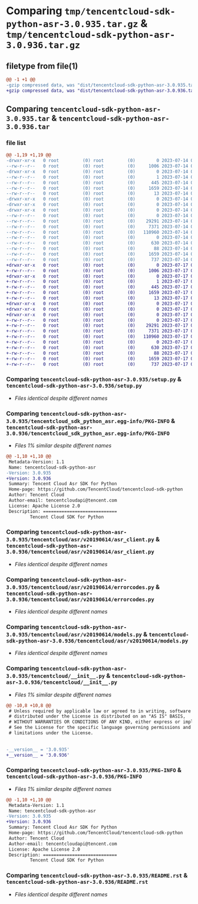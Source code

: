 # Comparing `tmp/tencentcloud-sdk-python-asr-3.0.935.tar.gz` & `tmp/tencentcloud-sdk-python-asr-3.0.936.tar.gz`

## filetype from file(1)

```diff
@@ -1 +1 @@
-gzip compressed data, was "dist/tencentcloud-sdk-python-asr-3.0.935.tar", last modified: Fri Jul 14 00:16:40 2023, max compression
+gzip compressed data, was "dist/tencentcloud-sdk-python-asr-3.0.936.tar", last modified: Mon Jul 17 00:17:19 2023, max compression
```

## Comparing `tencentcloud-sdk-python-asr-3.0.935.tar` & `tencentcloud-sdk-python-asr-3.0.936.tar`

### file list

```diff
@@ -1,19 +1,19 @@
-drwxr-xr-x   0 root         (0) root         (0)        0 2023-07-14 00:16:40.000000 tencentcloud-sdk-python-asr-3.0.935/
--rw-r--r--   0 root         (0) root         (0)     1006 2023-07-14 00:16:40.000000 tencentcloud-sdk-python-asr-3.0.935/setup.py
-drwxr-xr-x   0 root         (0) root         (0)        0 2023-07-14 00:16:40.000000 tencentcloud-sdk-python-asr-3.0.935/tencentcloud_sdk_python_asr.egg-info/
--rw-r--r--   0 root         (0) root         (0)        1 2023-07-14 00:16:40.000000 tencentcloud-sdk-python-asr-3.0.935/tencentcloud_sdk_python_asr.egg-info/dependency_links.txt
--rw-r--r--   0 root         (0) root         (0)      445 2023-07-14 00:16:40.000000 tencentcloud-sdk-python-asr-3.0.935/tencentcloud_sdk_python_asr.egg-info/SOURCES.txt
--rw-r--r--   0 root         (0) root         (0)     1659 2023-07-14 00:16:40.000000 tencentcloud-sdk-python-asr-3.0.935/tencentcloud_sdk_python_asr.egg-info/PKG-INFO
--rw-r--r--   0 root         (0) root         (0)       13 2023-07-14 00:16:40.000000 tencentcloud-sdk-python-asr-3.0.935/tencentcloud_sdk_python_asr.egg-info/top_level.txt
-drwxr-xr-x   0 root         (0) root         (0)        0 2023-07-14 00:16:40.000000 tencentcloud-sdk-python-asr-3.0.935/tencentcloud/
-drwxr-xr-x   0 root         (0) root         (0)        0 2023-07-14 00:16:40.000000 tencentcloud-sdk-python-asr-3.0.935/tencentcloud/asr/
-drwxr-xr-x   0 root         (0) root         (0)        0 2023-07-14 00:16:40.000000 tencentcloud-sdk-python-asr-3.0.935/tencentcloud/asr/v20190614/
--rw-r--r--   0 root         (0) root         (0)        0 2023-07-14 00:16:40.000000 tencentcloud-sdk-python-asr-3.0.935/tencentcloud/asr/v20190614/__init__.py
--rw-r--r--   0 root         (0) root         (0)    29291 2023-07-14 00:16:40.000000 tencentcloud-sdk-python-asr-3.0.935/tencentcloud/asr/v20190614/asr_client.py
--rw-r--r--   0 root         (0) root         (0)     7371 2023-07-14 00:16:40.000000 tencentcloud-sdk-python-asr-3.0.935/tencentcloud/asr/v20190614/errorcodes.py
--rw-r--r--   0 root         (0) root         (0)   110960 2023-07-14 00:16:40.000000 tencentcloud-sdk-python-asr-3.0.935/tencentcloud/asr/v20190614/models.py
--rw-r--r--   0 root         (0) root         (0)        0 2023-07-14 00:16:40.000000 tencentcloud-sdk-python-asr-3.0.935/tencentcloud/asr/__init__.py
--rw-r--r--   0 root         (0) root         (0)      630 2023-07-14 00:16:40.000000 tencentcloud-sdk-python-asr-3.0.935/tencentcloud/__init__.py
--rw-r--r--   0 root         (0) root         (0)       88 2023-07-14 00:16:40.000000 tencentcloud-sdk-python-asr-3.0.935/setup.cfg
--rw-r--r--   0 root         (0) root         (0)     1659 2023-07-14 00:16:40.000000 tencentcloud-sdk-python-asr-3.0.935/PKG-INFO
--rw-r--r--   0 root         (0) root         (0)      737 2023-07-14 00:16:40.000000 tencentcloud-sdk-python-asr-3.0.935/README.rst
+drwxr-xr-x   0 root         (0) root         (0)        0 2023-07-17 00:17:19.000000 tencentcloud-sdk-python-asr-3.0.936/
+-rw-r--r--   0 root         (0) root         (0)     1006 2023-07-17 00:17:19.000000 tencentcloud-sdk-python-asr-3.0.936/setup.py
+drwxr-xr-x   0 root         (0) root         (0)        0 2023-07-17 00:17:19.000000 tencentcloud-sdk-python-asr-3.0.936/tencentcloud_sdk_python_asr.egg-info/
+-rw-r--r--   0 root         (0) root         (0)        1 2023-07-17 00:17:19.000000 tencentcloud-sdk-python-asr-3.0.936/tencentcloud_sdk_python_asr.egg-info/dependency_links.txt
+-rw-r--r--   0 root         (0) root         (0)      445 2023-07-17 00:17:19.000000 tencentcloud-sdk-python-asr-3.0.936/tencentcloud_sdk_python_asr.egg-info/SOURCES.txt
+-rw-r--r--   0 root         (0) root         (0)     1659 2023-07-17 00:17:19.000000 tencentcloud-sdk-python-asr-3.0.936/tencentcloud_sdk_python_asr.egg-info/PKG-INFO
+-rw-r--r--   0 root         (0) root         (0)       13 2023-07-17 00:17:19.000000 tencentcloud-sdk-python-asr-3.0.936/tencentcloud_sdk_python_asr.egg-info/top_level.txt
+drwxr-xr-x   0 root         (0) root         (0)        0 2023-07-17 00:17:19.000000 tencentcloud-sdk-python-asr-3.0.936/tencentcloud/
+drwxr-xr-x   0 root         (0) root         (0)        0 2023-07-17 00:17:19.000000 tencentcloud-sdk-python-asr-3.0.936/tencentcloud/asr/
+drwxr-xr-x   0 root         (0) root         (0)        0 2023-07-17 00:17:19.000000 tencentcloud-sdk-python-asr-3.0.936/tencentcloud/asr/v20190614/
+-rw-r--r--   0 root         (0) root         (0)        0 2023-07-17 00:17:19.000000 tencentcloud-sdk-python-asr-3.0.936/tencentcloud/asr/v20190614/__init__.py
+-rw-r--r--   0 root         (0) root         (0)    29291 2023-07-17 00:17:19.000000 tencentcloud-sdk-python-asr-3.0.936/tencentcloud/asr/v20190614/asr_client.py
+-rw-r--r--   0 root         (0) root         (0)     7371 2023-07-17 00:17:19.000000 tencentcloud-sdk-python-asr-3.0.936/tencentcloud/asr/v20190614/errorcodes.py
+-rw-r--r--   0 root         (0) root         (0)   110960 2023-07-17 00:17:19.000000 tencentcloud-sdk-python-asr-3.0.936/tencentcloud/asr/v20190614/models.py
+-rw-r--r--   0 root         (0) root         (0)        0 2023-07-17 00:17:19.000000 tencentcloud-sdk-python-asr-3.0.936/tencentcloud/asr/__init__.py
+-rw-r--r--   0 root         (0) root         (0)      630 2023-07-17 00:17:19.000000 tencentcloud-sdk-python-asr-3.0.936/tencentcloud/__init__.py
+-rw-r--r--   0 root         (0) root         (0)       88 2023-07-17 00:17:19.000000 tencentcloud-sdk-python-asr-3.0.936/setup.cfg
+-rw-r--r--   0 root         (0) root         (0)     1659 2023-07-17 00:17:19.000000 tencentcloud-sdk-python-asr-3.0.936/PKG-INFO
+-rw-r--r--   0 root         (0) root         (0)      737 2023-07-17 00:17:19.000000 tencentcloud-sdk-python-asr-3.0.936/README.rst
```

### Comparing `tencentcloud-sdk-python-asr-3.0.935/setup.py` & `tencentcloud-sdk-python-asr-3.0.936/setup.py`

 * *Files identical despite different names*

### Comparing `tencentcloud-sdk-python-asr-3.0.935/tencentcloud_sdk_python_asr.egg-info/PKG-INFO` & `tencentcloud-sdk-python-asr-3.0.936/tencentcloud_sdk_python_asr.egg-info/PKG-INFO`

 * *Files 1% similar despite different names*

```diff
@@ -1,10 +1,10 @@
 Metadata-Version: 1.1
 Name: tencentcloud-sdk-python-asr
-Version: 3.0.935
+Version: 3.0.936
 Summary: Tencent Cloud Asr SDK for Python
 Home-page: https://github.com/TencentCloud/tencentcloud-sdk-python
 Author: Tencent Cloud
 Author-email: tencentcloudapi@tencent.com
 License: Apache License 2.0
 Description: ============================
         Tencent Cloud SDK for Python
```

### Comparing `tencentcloud-sdk-python-asr-3.0.935/tencentcloud/asr/v20190614/asr_client.py` & `tencentcloud-sdk-python-asr-3.0.936/tencentcloud/asr/v20190614/asr_client.py`

 * *Files identical despite different names*

### Comparing `tencentcloud-sdk-python-asr-3.0.935/tencentcloud/asr/v20190614/errorcodes.py` & `tencentcloud-sdk-python-asr-3.0.936/tencentcloud/asr/v20190614/errorcodes.py`

 * *Files identical despite different names*

### Comparing `tencentcloud-sdk-python-asr-3.0.935/tencentcloud/asr/v20190614/models.py` & `tencentcloud-sdk-python-asr-3.0.936/tencentcloud/asr/v20190614/models.py`

 * *Files identical despite different names*

### Comparing `tencentcloud-sdk-python-asr-3.0.935/tencentcloud/__init__.py` & `tencentcloud-sdk-python-asr-3.0.936/tencentcloud/__init__.py`

 * *Files 1% similar despite different names*

```diff
@@ -10,8 +10,8 @@
 # Unless required by applicable law or agreed to in writing, software
 # distributed under the License is distributed on an "AS IS" BASIS,
 # WITHOUT WARRANTIES OR CONDITIONS OF ANY KIND, either express or implied.
 # See the License for the specific language governing permissions and
 # limitations under the License.
 
 
-__version__ = '3.0.935'
+__version__ = '3.0.936'
```

### Comparing `tencentcloud-sdk-python-asr-3.0.935/PKG-INFO` & `tencentcloud-sdk-python-asr-3.0.936/PKG-INFO`

 * *Files 1% similar despite different names*

```diff
@@ -1,10 +1,10 @@
 Metadata-Version: 1.1
 Name: tencentcloud-sdk-python-asr
-Version: 3.0.935
+Version: 3.0.936
 Summary: Tencent Cloud Asr SDK for Python
 Home-page: https://github.com/TencentCloud/tencentcloud-sdk-python
 Author: Tencent Cloud
 Author-email: tencentcloudapi@tencent.com
 License: Apache License 2.0
 Description: ============================
         Tencent Cloud SDK for Python
```

### Comparing `tencentcloud-sdk-python-asr-3.0.935/README.rst` & `tencentcloud-sdk-python-asr-3.0.936/README.rst`

 * *Files identical despite different names*


